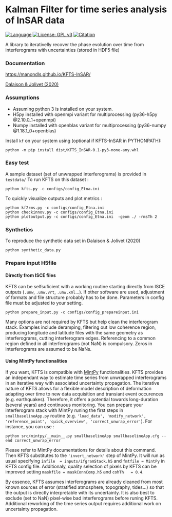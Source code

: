 # Kalman Filter for time series analysis of InSAR data

[![Language](https://img.shields.io/badge/python-3.6%2B-blue.svg)](https://www.python.org/)
[![License: GPL v3](https://img.shields.io/badge/License-GPL%20v3-blue.svg)](https://github.com/ManonDls/KFTS-InSAR/blob/master/LICENCE.txt)
[![Citation](https://img.shields.io/badge/doi-10.1029%2019JB019150-blue)](https://doi.org/10.1029/2019JB019150)

A library to iterativelly recover the phase evolution over time from interferograms with uncertainties 
(stored in HDF5 file)


### Documentation

https://manondls.github.io/KFTS-InSAR/

[Dalaison & Jolivet (2020)](https://doi.org/10.1029/2019JB019150)


### Assumptions

+ Assuming python 3 is installed on your system.
+ H5py installed with openmpi variant for multiprocessing (py36-h5py @2.10.0_1+openmpi)
+ Numpy installed with openblas variant for multiprocessing (py36-numpy @1.18.1_0+openblas)

Install `kf` on your system using (optional if KFTS-InSAR in PYTHONPATH): 

```
python -m pip install dist/KFTS_InSAR-0.1-py3-none-any.whl
```

### Easy test

A sample dataset (set of unwrapped interferograms) is provided in  `testdata/`
To run KFTS on this dataset : 
```
python kfts.py -c configs/config_Etna.ini 
```

To quickly visualize outputs and plot metrics :
```
python kf2rms.py -c configs/config_Etna.ini 
python checkinnov.py -c configs/config_Etna.ini 
python plotoutput.py -c configs/config_Etna.ini  -geom ./ -rmsTh 2
```
### Synthetics 

To reproduce the synthetic data set in Dalaison & Jolivet (2020)
```
python synthetic_data.py
```

### Prepare input H5file

#### Directly from ISCE files 
KFTS can be selfsuficient with a working routine starting directly from ISCE outputs (`.unw`, `.unw.vrt`, `.unw.xml`...). If other software are used, adjustment of formats and file structure probably has to be done. Parameters in config file must be adjusted to your setting. 
```
python prepare_input.py -c configs/config_prepareinput.ini 
```
Many options are not required by KFTS but help clean the interferogram stack. Examples include deramping, filtering out low coherence region, producing longitude and latitude files with the same geometry as interferograms, cutting interferogram edges. Referencing to a common region defined in all interferograms (not NaN) is compulsory. Zeros in interferograms are assumed to be NaNs. 

#### Using MintPy functionalities

If you want, KFTS is compatible with [MintPy](https://github.com/insarlab/MintPy) functionalities. KFTS provides an independant way to estimate time series from unwrapped interferograms in an iterative way with associated uncertainty propagation. The iterative nature of KFTS allows for a flexible model description of deformation adapting over time to new data acquisition and transiant event occurences (e.g. earthquakes). Therefore, it offers a potential towards long-duration (several years) and continuous monitoring. You can prepare your interferogram stack with MintPy runing the first steps in `smallbaselineApp.py` routine (e.g. `'load_data', 'modify_network', 'reference_point', 'quick_overview', 'correct_unwrap_error'`).  For instance, you can use : 
```
python src/mintpy/__main__.py smallbaselineApp smallbaselineApp.cfg --end correct_unwrap_error
```
Please refer to MintPy documentations for details about this command. Then KFTS substitutes to the `'invert_network'` step of MintPy. It will run as usual specifying `infile  = inputs/ifgramStack.h5` and `fmtfile = MintPy` in KFTS config file. Additionaly, quality selection of pixels by KFTS can be improved setting `maskfile = maskConnComp.h5` and `cohTh   = 0.4`. 

By essence, KFTS assumes interferograms are already cleaned from most known sources of error (stratified atmosphere, topography, tides...) so that the output is directly interpretable with its uncertainty. It is also best to exclude (set to NaN) pixel-wise bad interferograms before runing KFTS. Additional reworking of the time series output requires additional work on uncertainty propagation. 

